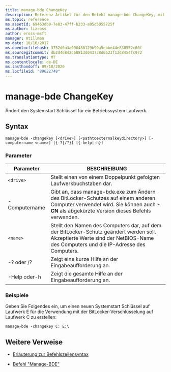 ```yaml
---
title: manage-bde ChangeKey
description: Referenz Artikel für den Befehl manage-bde ChangeKey, mit dem der Systemstart Schlüssel für ein Betriebssystem Laufwerk geändert wird.
ms.topic: reference
ms.assetid: 69463db9-7e03-47ff-b233-a95d5055725f
ms.author: lizross
author: eross-msft
manager: mtillman
ms.date: 10/16/2017
ms.openlocfilehash: 3752d0a3a990488129b99a5ebbe44e830552c00f
ms.sourcegitcommit: db2d46842c68813d043738d6523f13d8454fc972
ms.translationtype: MT
ms.contentlocale: de-DE
ms.lasthandoff: 09/10/2020
ms.locfileid: "89622748"
---
```

# <a name="manage-bde-changekey"></a>manage-bde ChangeKey

Ändert den Systemstart Schlüssel für ein Betriebssystem Laufwerk.

## <a name="syntax"></a>Syntax

```
manage-bde -changekey [<drive>] [<pathtoexternalkeydirectory>] [-computername <name>] [{-?|/?}] [{-help|-h}]
```

### <a name="parameters"></a>Parameter

| Parameter | BESCHREIBUNG |
| --------- | ----------- |
| `<drive>` | Stellt einen von einem Doppelpunkt gefolgten Laufwerkbuchstaben dar. |
| -Computername | Gibt an, dass manage-bde.exe zum Ändern des BitLocker-Schutzes auf einem anderen Computer verwendet wird. Sie können auch **-CN** als abgekürzte Version dieses Befehls verwenden. |
| `<name>` | Stellt den Namen des Computers dar, auf dem der BitLocker-Schutz geändert werden soll. Akzeptierte Werte sind der NetBIOS-Name des Computers und die IP-Adresse des Computers. |
| -? oder /? | Zeigt eine kurze Hilfe an der Eingabeaufforderung an. |
| -Help oder-h | Zeigt die gesamte Hilfe an der Eingabeaufforderung an. |

### <a name="examples"></a>Beispiele

Geben Sie Folgendes ein, um einen neuen Systemstart Schlüssel auf Laufwerk E für die Verwendung mit der BitLocker-Verschlüsselung auf Laufwerk C zu erstellen:

```
manage-bde -changekey C: E:\
```

## <a name="additional-references"></a>Weitere Verweise

- [Erläuterung zur Befehlszeilensyntax](command-line-syntax-key.md)

- [Befehl "Manage-BDE"](manage-bde.md)
